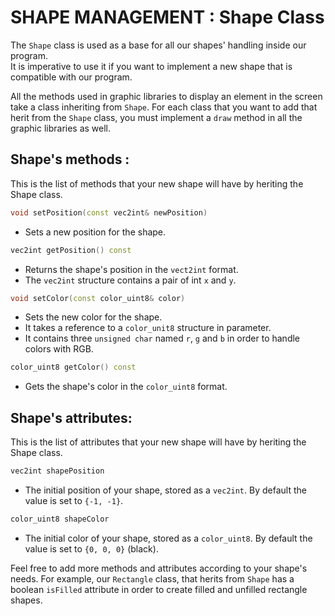 # SHAPE MANAGEMENT : Shape Class

The `Shape` class is used as a base for all our shapes' handling inside our program.\
It is imperative to use it if you want to implement a new shape that is compatible with our program.

All the methods used in graphic libraries to display an element in the screen take a class inheriting from `Shape`.
For each class that you want to add that herit from the `Shape` class, you must implement a `draw` method in all the graphic libraries as well.

## Shape's methods :

This is the list of methods that your new shape will have by heriting the Shape class.
```c++
void setPosition(const vec2int& newPosition)
```
- Sets a new position for the shape.

```c++
vec2int getPosition() const
```
- Returns the shape's position in the `vect2int` format.
- The `vec2int` structure contains a pair of int `x` and `y`.

```c++
void setColor(const color_uint8& color)
```
- Sets the new color for the shape.
- It takes a reference to a `color_unit8` structure in parameter.
- It contains three `unsigned char` named `r`, `g` and `b` in order to handle colors with RGB.

```c++
color_uint8 getColor() const
```
- Gets the shape's color in the `color_uint8` format.

## Shape's attributes:

This is the list of attributes that your new shape will have by heriting the Shape class.
```c++
vec2int shapePosition
```
- The initial position of your shape, stored as a `vec2int`. By default the value is set to `{-1, -1}`.
```c++
color_uint8 shapeColor
```
- The initial color of your shape, stored as a `color_uint8`. By default the value is set to `{0, 0, 0}` (black).

Feel free to add more methods and attributes according to your shape's needs.
For example, our `Rectangle` class, that herits from `Shape` has a boolean `isFilled` attribute in order to create filled and unfilled rectangle shapes.

